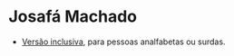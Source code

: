# Josafá Machado 

- [Versão inclusiva](https://josalab.github.io/inclusivo/), para pessoas analfabetas ou surdas.

